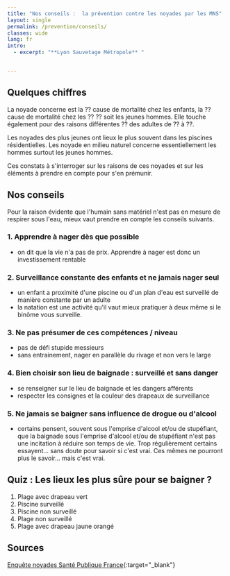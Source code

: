 ```yaml
---
title: "Nos conseils :  la prévention contre les noyades par les MNS"
layout: single
permalink: /prevention/conseils/
classes: wide
lang: fr
intro:
  - excerpt: "**Lyon Sauvetage Métropole** "


---
```


## Quelques chiffres
La noyade concerne est la  ?? cause de mortalité chez les enfants, la ?? cause de mortalité chez les ?? ?? soit les jeunes hommes.
Elle touche également pour des raisons différentes ?? des adultes de ?? à ??.

Les noyades des plus jeunes ont lieux le plus souvent dans les piscines résidentielles. Les noyade en milieu naturel concerne essentiellement les hommes surtout les jeunes hommes.

Ces constats à s'interroger sur les raisons de ces noyades et sur les éléments à prendre en compte pour s'en prémunir.

## Nos conseils
Pour la raison évidente que l'humain sans matériel n'est pas en mesure de respirer sous l'eau, mieux vaut prendre en compte les conseils suivants.

### 1. Apprendre à nager dès que possible
- on dit que la vie n'a pas de prix. Apprendre à nager est donc un investissement rentable

### 2. Surveillance constante des enfants et ne jamais nager seul
- un enfant a proximité d'une piscine ou d'un plan d'eau est surveillé de manière constante par un adulte
- la natation est une activité qu'il vaut mieux pratiquer à deux même si le binôme vous surveille.

### 3. Ne pas présumer de ces compétences / niveau
- pas de défi stupide messieurs
- sans entrainement, nager en parallèle du rivage et non vers le large

### 4. Bien choisir son lieu de baignade : surveillé et sans danger
- se renseigner sur le lieu de baignade et les dangers afférents
- respecter les consignes et la couleur des drapeaux de surveillance

### 5. Ne jamais se baigner sans influence de drogue ou d'alcool
- certains pensent, souvent sous l'emprise d'alcool et/ou de stupéfiant, que la baignade sous l'emprise d'alcool et/ou de stupéfiant n'est pas une incitation à réduire son temps de vie. Trop régulièrement certains essayent... sans doute pour savoir si c'est vrai. Ces mêmes ne pourront plus le savoir... mais c'est vrai.

## Quiz : Les lieux les plus sûre pour se baigner ?
1. Plage avec drapeau vert
2. Piscine surveillé
3. Piscine non surveillé
4. Plage non surveillé
5. Plage avec drapeau jaune orangé

## Sources
[Enquête noyades Santé Publique France](#url){:target="_blank"}